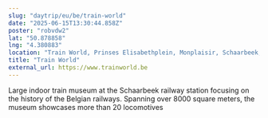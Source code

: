 ```yaml
---
slug: "daytrip/eu/be/train-world"
date: "2025-06-15T13:30:44.858Z"
poster: "robvdw2"
lat: "50.878858"
lng: "4.380883"
location: "Train World, Prinses Elisabethplein, Monplaisir, Schaarbeek, Brussels-Capital, 1030, Belgium"
title: "Train World"
external_url: https://www.trainworld.be
---
```

Large indoor train museum at the Schaarbeek railway station focusing on the history of the Belgian railways. Spanning over 8000 square meters, the museum showcases more than 20 locomotives